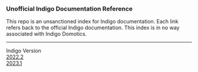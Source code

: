 ### Unofficial Indigo Documentation Reference

This repo is an unsanctioned index for Indigo documentation. Each link refers back to the official Indigo 
documentation. This index is in no way associated with Indigo Domotics.

----
Indigo Version  
[2022.2](https://github.com/DaveL17/Unofficial_Indigo_Documentation_Reference/blob/master/TOC.md)  
[2023.1](https://github.com/DaveL17/Unofficial_Indigo_Documentation_Reference/blob/master/2023_TOC.md)
